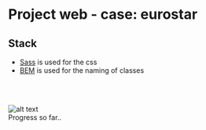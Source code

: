 # Project web - case: eurostar
## Stack
- [Sass](https://sass-lang.com/) is used for the css
- [BEM](http://getbem.com/introduction/) is used for the naming of classes

<br>
<br>

![alt text](https://i.gyazo.com/25e587febcf010e810387d569d30d52e.gif)
<br>
Progress so far..
